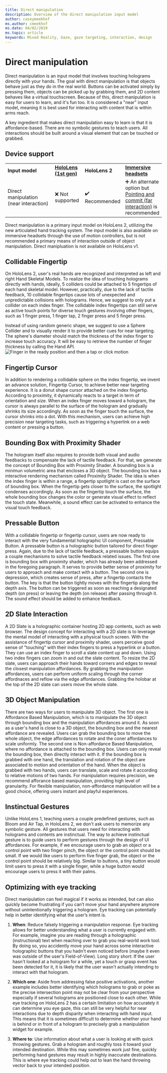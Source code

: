 ```yaml
---
title: Direct manipulation
description: Overview of the direct manipulation input model
author: caseymeekhof
ms.author: cmeekhof
ms.date: 04/02/2019
ms.topic: article
keywords: Mixed Reality, Gaze, gaze targeting, interaction, design
---
```


# Direct manipulation
Direct manipulation is an input model that involves touching holograms directly with your hands.  The goal with direct manipulation is that objects behave just as they do in the real world. Buttons can be activated simply by pressing them, objects can be picked up by grabbing them, and 2D content behaves like a virtual touchscreen.  Because of this, direct manipulation is easy for users to learn, and it's fun too.  It is considered a "near" input model, meaning it is best used for interacting with content that is within arms reach.

A key ingredient that makes direct manipulation easy to learn is that it is affordance-based. There are no symbolic gestures to teach users. All interactions should be built around a visual element that can be touched or grabbed.

## Device support

<table>
    <colgroup>
    <col width="40%" />
    <col width="20%" />
    <col width="20%" />
    <col width="20%" />
    </colgroup>
    <tr>
        <td><strong>Input model</strong></td>
        <td><a href="hololens-hardware-details.md"><strong>HoloLens (1st gen)</strong></a></td>
        <td><strong>HoloLens 2</strong></td>
        <td><a href="immersive-headset-hardware-details.md"><strong>Immersive headsets</strong></a></td>
    </tr>
     <tr>
        <td>Direct manipulation (near interaction)</td>
        <td>❌ Not supported</td>
        <td>✔️ Recommended</td>
        <td>➕ An alternate option but <a href="TBD-fill-in-file-name.md">Pointing and commit (far interaction)</a> is recommended</td>
    </tr>
</table>

Direct manipulation is a primary input model on HoloLens 2, utilizing the new articulated hand tracking system. The input model is also available on immersive headsets through the use of motion controllers, but is not recommended a primary means of interaction outside of object manipulation.  Direct manipluation is not available on HoloLens v1.

## Collidable Fingertip
On HoloLens 2, user's real hands are recognized and interpreted as left and right Hand Skeletal Models. To realize the idea of touching holograms directly with hands, ideally, 5 colliders could be attached to 5 fingertips of each hand skeletal model. However, practically, due to the lack of tactile feedback, 10 collidable fingertips cause lots of unexpected and unpredictable collisions with holograms. Hence, we suggest to only put a collider on each index finger. The collidable index fingertips can still serve as active touch points for diverse touch gestures involving other fingers, such as 1 finger press, 1 finger tap, 2 finger press and 5 finger press.

Instead of using random generic shape, we suggest to use a Sphere Collider and to visually render it to provide better cues for near targeting. The sphere's diameter should match the thickness of the index finger to increase touch accuracy. It will be easy to retrieve the number of finger thickness by calling the Hand API.
![Finger in the ready position and then a tap or click motion](images/Collidable-Fingertip-720px.png)<br>

## Fingertip Cursor
In addition to rendering a collidable sphere on the index fingertip, we invent an advance solution, Fingertip Cursor, to achieve better near targeting experience. It is a donut shape cursor attached on the index fingertip. According to proximity, it dynamically reacts to a target in term of orientation and size. When an index finger moves toward a hologram, the cursor is always parallel to the surface of the hologram and gradually shrinks its size accordingly. As soon as the finger touch the surface, the cursor shrinks into a dot. With this mechanism, users can achieve high precision near targeting tasks, such as triggering a hyperlink on a web content or pressing a button. 

## Bounding Box with Proximity Shader
The hologram itself also requires to provide both visual and audio feedbacks to compensate the lack of tactile feedback. For that, we generate the concept of Bounding Box with Proximity Shader. A bounding box is a minimun volumetric area that encloses a 3D object. The bounding box has a interactive rendering mechanism called Proximity Shader. The idea is when the index finger is within a range, a fingertip spotlight is cast on the surface of bounding box. When the fingertip gets closer to the surface, the spotlight condenses accordingly. As soon as the fingertip touch the surface, the whole bounding box changes the color or generate visual effect to reflect the touch state. Meanwhile, a sound effect can be activated to enhance the visual touch feedback. 

## Pressable Button
With a collidable fingertip or fingertip cursor, users are now ready to interact with the very fundamental holographic UI component, Pressable Button. A pressable button is a holographic button tailored for direct finger press. Again, due to the lack of tactile feedback, a pressable button equips a couple mechanisms to solve tactile feedback related issues. The first one is bounding box with proximity shader, which has already been addressed in the foregoing paragraph. It serves to provide better sense of proximity for users to approach and make contact with a button. The second one is depression, which creates sense of press, after a fingertip contacts the button. The key is that the button tightly moves with the fingertip along the depth axis. The button can be triggered as soon as reaching a designated depth (on press) or leaving the depth (on release) after passing through it. The sound effect should be added to enhance feedback.

## 2D Slate Interaction
A 2D Slate is a holographic container hosting 2D app contents, such as web browser. The design concept for interacting with a 2D slate is to leverage the mental model of interacting with a physical touch screen. With the assistance of fingertip cursor and proximity shader, users perceive good sense of "touching" with their index fingers to press a hyperlink or a button. They can use an index finger to scroll a slate content up and down. Using two index fingers can zoom in and out the slate content. To resize the 2D slate, users can approach their hands toward corners and edges to reveal the closest manipulation affordances. By grabbing the manipulation affordances, users can perform uniform scaling through the corner affordnaces and reflow via the edge affordances. Grabbing the holobar at the top of the 2D slate can users move the whole slate. 

## 3D Object Manipulation
There are two ways for users to manipulate 3D object. The first one is Affordance Based Manipulation, which is to manipulate the 3D object through bounding box and the manipulation affordances around it. As soon as a user's hand is close to a 3D object, the bounding box and the nearest affordance are revealed. Users can grab the bounding box to move the whole object, the edge affordances to rotate and the coner affordances to scale uniformly. The second one is Non-affordance Based Manipulation, where no affordance is attached to the bounding box. Users can only reveal the bounding box, then directly interact with it. If the bounding box is grabbed with one hand, the translation and rotation of the object are associated to motion and orientation of the hand. When the object is grabbed with two hands, users can translate, scale and rotate it according to relative motions of two hands. For manipulation requires precision, we recommend afforance based manipulation, providing high level of granularity. For flexible manipulation, non-affordance manipulation will be a good choice, offering users instant and playful experiences. 

## Instinctual Gestures
Unlike HoloLens 1, teaching users a couple predefined gestures, such as Bloom and Air Tap, in HoloLens 2, we don't ask users to memorize any symbolic gesture. All gestures that users need for interacting with holograms and contents are instinctual. The way to achieve instinctual gesture is to guide users to perform gestures through the design of UI affordances. For example, if we encourage users to grab an object or a control point with two finger pinch, the object or the control point should be small. If we would like users to perform five finger grab, the object or the control point should be relatively big. Similar to buttons, a tiny button would limit users to press it with a single finger, while a huge button would encourage users to press it with their palms.

## Optimizing with eye tracking
Direct manipulation can feel magical if it works as intended, but can also quickly become frustrating if you can’t move your hand anywhere anymore without unintentionally triggering a hologram.
Eye tracking can potentially help in better identifying what the user’s intent is. 

1.	**When**: 
Reduce falsely triggering a manipulation response. Eye tracking allows for better understanding what a user is currently engaged with. 
For example, imagine you are reading through a holographic (instructional) text when reaching over to grab you real-world work tool.
By doing so, you accidently move your hand across some interactive holographic buttons that you hadn't even noticed before (maybe it even was outside of the user's Field-of-View).
Long story short: If the user hasn't looked at a hologram for a while, yet a touch or grasp event has been detected for it, it is likely that the user wasn't actually intending to interact with that hologram. 

2.	**Which one**: 
Aside from addressing false positive activations, another example includes better identifying which holograms to grab or poke as the precise intersection point may not be clear from your perspective especially if several holograms are positioned close to each other. 
While eye tracking on HoloLens 2 has a certain limitation on how accurately it can determine you eye gaze, this can still be very helpful for near interactions due to depth disparity when interacting with hand input. 
This means that it is sometimes difficult to determine whether your hand is behind or in front of a hologram to precisely grab a manipulation widget for example.

3.	**Where to**: 
Use information about what a user is looking at with quick throwing gestures. 
Grab a hologram and roughly toss it toward your intended destination. 
While this may sometimes work just fine, quickly performing hand gestures may result in highly inaccurate destinations.
This is where eye tracking could help out to lean the hand throwing vector back to your intended position.

